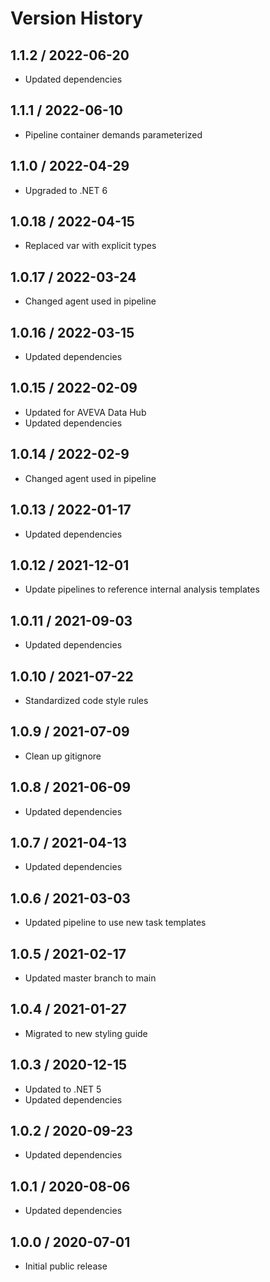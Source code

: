 # Version History

## 1.1.2 / 2022-06-20

- Updated dependencies

## 1.1.1 / 2022-06-10

- Pipeline container demands parameterized

## 1.1.0 / 2022-04-29

- Upgraded to .NET 6

## 1.0.18 / 2022-04-15

- Replaced var with explicit types

## 1.0.17 / 2022-03-24

- Changed agent used in pipeline

## 1.0.16 / 2022-03-15

- Updated dependencies

## 1.0.15 / 2022-02-09

- Updated for AVEVA Data Hub
- Updated dependencies

## 1.0.14 / 2022-02-9

- Changed agent used in pipeline

## 1.0.13 / 2022-01-17

- Updated dependencies

## 1.0.12 / 2021-12-01

- Update pipelines to reference internal analysis templates
  
## 1.0.11 / 2021-09-03

- Updated dependencies

## 1.0.10 / 2021-07-22

- Standardized code style rules

## 1.0.9 / 2021-07-09

- Clean up gitignore

## 1.0.8 / 2021-06-09

- Updated dependencies

## 1.0.7 / 2021-04-13

- Updated dependencies

## 1.0.6 / 2021-03-03

- Updated pipeline to use new task templates

## 1.0.5 / 2021-02-17

- Updated master branch to main

## 1.0.4 / 2021-01-27

- Migrated to new styling guide

## 1.0.3 / 2020-12-15

- Updated to .NET 5
- Updated dependencies

## 1.0.2 / 2020-09-23

- Updated dependencies

## 1.0.1 / 2020-08-06

- Updated dependencies

## 1.0.0 / 2020-07-01

- Initial public release
